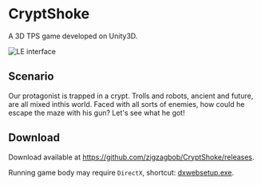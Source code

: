 # CryptShoke

A 3D TPS game developed on Unity3D.

![LE interface](https://zigzagbob.github.io/RmPNG/logo-0bc3d.png)

## Scenario ##

Our protagonist is trapped in a crypt. Trolls and robots, ancient and future, are all mixed inthis world. Faced with all sorts of enemies, how could he escape the maze with his gun? Let's see what he got!

## Download ##

Download available at <https://github.com/zigzagbob/CryptShoke/releases>.

Running game body may require `DirectX`, shortcut: [dxwebsetup.exe](https://download.microsoft.com/download/1/7/1/1718CCC4-6315-4D8E-9543-8E28A4E18C4C/dxwebsetup.exe).

